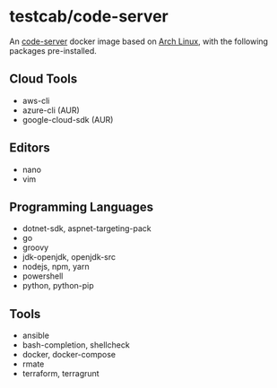 # testcab/code-server

An [code-server](https://hub.docker.com/codercom/code-server) docker image based on [Arch Linux](https://hub.docker.com/r/archlinux/archlinux), with the following packages pre-installed.

## Cloud Tools

* aws-cli
* azure-cli (AUR)
* google-cloud-sdk (AUR)

## Editors

* nano
* vim

## Programming Languages

* dotnet-sdk, aspnet-targeting-pack
* go
* groovy
* jdk-openjdk, openjdk-src
* nodejs, npm, yarn
* powershell
* python, python-pip

## Tools

* ansible
* bash-completion, shellcheck
* docker, docker-compose
* rmate
* terraform, terragrunt
